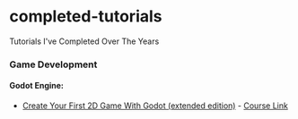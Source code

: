 # completed-tutorials
Tutorials I've Completed Over The Years

### Game Development
#### Godot Engine:
-  [Create Your First 2D Game With Godot (extended edition)](https://github.com/bitVivAZ/completed-tutorials/tree/master/Game%20Dev/Godot%20Engine/GDQuest) - [Course Link](https://gdquest.mavenseed.com/courses/create-your-first-2d-game-with-godot-extended-edition)

